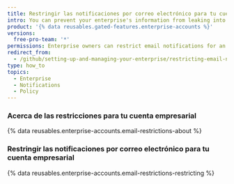 ```yaml
---
title: Restringir las notificaciones por correo electrónico para tu cuenta empresarial
intro: You can prevent your enterprise's information from leaking into personal email accounts by restricting the domains where members can receive email notifications about activity in organizations owned by your enterprise account.
product: '{% data reusables.gated-features.enterprise-accounts %}'
versions:
  free-pro-team: '*'
permissions: Enterprise owners can restrict email notifications for an enterprise account.
redirect_from:
  - /github/setting-up-and-managing-your-enterprise/restricting-email-notifications-for-your-enterprise-account-to-approved-domains
type: how_to
topics:
  - Enterprise
  - Notifications
  - Policy
---
```


### Acerca de las restricciones para tu cuenta empresarial

{% data reusables.enterprise-accounts.email-restrictions-about %}

### Restringir las notificaciones por correo electrónico para tu cuenta empresarial

{% data reusables.enterprise-accounts.email-restrictions-restricting %}
